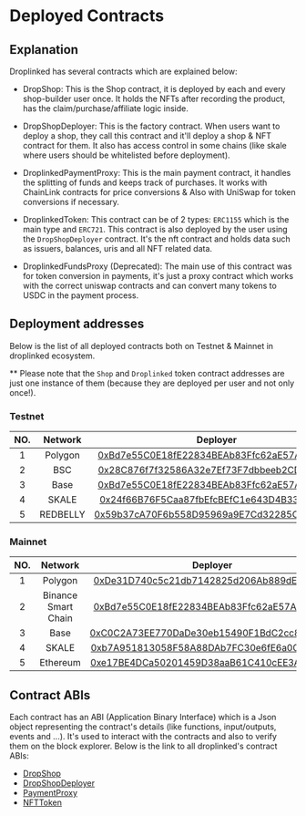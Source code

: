# Deployed Contracts

## Explanation

Droplinked has several contracts which are explained below:

- DropShop:
  This is the Shop contract, it is deployed by each and every shop-builder user once. It holds the NFTs after recording the product, has the claim/purchase/affiliate logic inside.

- DropShopDeployer:
  This is the factory contract. When users want to deploy a shop, they call this contract and it'll deploy a shop & NFT contract for them. It also has access control in some chains (like skale where users should be whitelisted before deployment).

- DroplinkedPaymentProxy:
  This is the main payment contract, it handles the splitting of funds and keeps track of purchases. It works with ChainLink contracts for price conversions & Also with UniSwap for token conversions if necessary.

- DroplinkedToken:
  This contract can be of 2 types: `ERC1155` which is the main type and `ERC721`. This contract is also deployed by the user using the `DropShopDeployer` contract. It's the nft contract and holds data such as issuers, balances, uris and all NFT related data.

- DroplinkedFundsProxy (Deprecated):
  The main use of this contract was for token conversion in payments, it's just a proxy contract which works with the correct uniswap contracts and can convert many tokens to USDC in the payment process.

## Deployment addresses

Below is the list of all deployed contracts both on Testnet & Mainnet in droplinked ecosystem.

\*\* Please note that the `Shop` and `Droplinked` token contract addresses are just one instance of them (because they are deployed per user and not only once!).

### Testnet

| **NO.** | **Network** |                                                                           **Deployer**                                                                           |                                                                             **Shop**                                                                             |                                                                         **PaymentProxy**                                                                         |                                                                       **DroplinkedToken**                                                                        |
| :-----: | :---------: | :--------------------------------------------------------------------------------------------------------------------------------------------------------------: | :--------------------------------------------------------------------------------------------------------------------------------------------------------------: | :--------------------------------------------------------------------------------------------------------------------------------------------------------------: | :--------------------------------------------------------------------------------------------------------------------------------------------------------------: |
|    1    |   Polygon   |                  [0xBd7e55C0E18fE22834BEAb83Ffc62aE57Ad90BFB](https://amoy.polygonscan.com/address/0xBd7e55C0E18fE22834BEAb83Ffc62aE57Ad90BFB)                   |                  [0xF45967acc51fa4C269c615CA06d13cba1362095c](https://amoy.polygonscan.com/address/0xF45967acc51fa4C269c615CA06d13cba1362095c)                   |                  [0x5758f2a9AFe0690a3356bd08C0cb5350b19CB802](https://amoy.polygonscan.com/address/0x5758f2a9AFe0690a3356bd08C0cb5350b19CB802)                   |                  [0x63Ea2cEf1caB056a40DCBcbBA97BCBb735Cec5F8](https://amoy.polygonscan.com/address/0x63Ea2cEf1caB056a40DCBcbBA97BCBb735Cec5F8)                   |
|    2    |     BSC     |                   [0x28C876f7f32586A32e7Ef73F7dbbeeb2CD649a0B](https://testnet.bscscan.com/address/0x28C876f7f32586A32e7Ef73F7dbbeeb2CD649a0B)                   |                   [0xfb654f275C0ba07f3d16591C313CAb7572B3ec20](https://testnet.bscscan.com/address/0xfb654f275C0ba07f3d16591C313CAb7572B3ec20)                   |                   [0xADb0080e95Ac4392DC7F9FfD5a5371A2fdaFA93A](https://testnet.bscscan.com/address/0xADb0080e95Ac4392DC7F9FfD5a5371A2fdaFA93A)                   |                   [0x1980fd1d8e006a9Fe9dF15Fb10D0Cd79E1aDC73f](https://testnet.bscscan.com/address/0x1980fd1d8e006a9Fe9dF15Fb10D0Cd79E1aDC73f)                   |
|    3    |    Base     |               [0xBd7e55C0E18fE22834BEAb83Ffc62aE57Ad90BFB](https://base-sepolia.blockscout.com/address/0xBd7e55C0E18fE22834BEAb83Ffc62aE57Ad90BFB)               |               [0xc34F0ADC8187BE487edb126C513f133bA6350B45](https://base-sepolia.blockscout.com/address/0xc34F0ADC8187BE487edb126C513f133bA6350B45)               |               [0xDe31D740c5c21db7142825d206Ab889dEaff7DCf](https://base-sepolia.blockscout.com/address/0xDe31D740c5c21db7142825d206Ab889dEaff7DCf)               |               [0xfE216Db7E6c4e75B931D2Ceb4cAB0280fb99cA3b](https://base-sepolia.blockscout.com/address/0xfE216Db7E6c4e75B931D2Ceb4cAB0280fb99cA3b)               |
|    4    |    SKALE    | [0x24f66B76F5Caa87fbEfcBEfC1e643D4B3325b4B1](https://giant-half-dual-testnet.explorer.testnet.skalenodes.com/address/0x24f66B76F5Caa87fbEfcBEfC1e643D4B3325b4B1) | [0x179653733264D68577C848877443325378e42C64](https://giant-half-dual-testnet.explorer.testnet.skalenodes.com/address/0x179653733264D68577C848877443325378e42C64) | [0x1465d89B2b96c4BbE7081F49AA2055DCE7406e9f](https://giant-half-dual-testnet.explorer.testnet.skalenodes.com/address/0x1465d89B2b96c4BbE7081F49AA2055DCE7406e9f) | [0xe8AD8733b6e9fE54EC0d0180F72F3C307bA688Cc](https://giant-half-dual-testnet.explorer.testnet.skalenodes.com/address/0xe8AD8733b6e9fE54EC0d0180F72F3C307bA688Cc) |
|    5    |  REDBELLY   |            [0x59b37cA70F6b558D95969a9E7Cd32285CA6ea703](https://explorer.testnet.redbelly.network/address/0x59b37cA70F6b558D95969a9E7Cd32285CA6ea703)            |            [0xc1da7fCa5132370C8C5f4f8f731D71BfFeBEac78](https://explorer.testnet.redbelly.network/address/0xc1da7fCa5132370C8C5f4f8f731D71BfFeBEac78)            |            [0x53B28C302cd9469B460B6D134E529da84Fdeb4A9](https://explorer.testnet.redbelly.network/address/0x53B28C302cd9469B460B6D134E529da84Fdeb4A9)            |            [0x1B09129eB2A533C3DA16D82C3B765aA5Ae651C05](https://explorer.testnet.redbelly.network/address/0x1B09129eB2A533C3DA16D82C3B765aA5Ae651C05)            |

### Mainnet

| **NO.** |     **Network**     |                                                                            **Deployer**                                                                             |                                                                              **Shop**                                                                               |                                                                          **PaymentProxy**                                                                           |                                                                         **DroplinkedToken**                                                                         |
| :-----: | :-----------------: | :-----------------------------------------------------------------------------------------------------------------------------------------------------------------: | :-----------------------------------------------------------------------------------------------------------------------------------------------------------------: | :-----------------------------------------------------------------------------------------------------------------------------------------------------------------: | :-----------------------------------------------------------------------------------------------------------------------------------------------------------------: |
|    1    |       Polygon       |                      [0xDe31D740c5c21db7142825d206Ab889dEaff7DCf](https://polygonscan.com/address/0xDe31D740c5c21db7142825d206Ab889dEaff7DCf)                       |                      [0xE852a2E7623e9c5E7827081E2Dd3e1dB636F2eA2](https://polygonscan.com/address/0xE852a2E7623e9c5E7827081E2Dd3e1dB636F2eA2)                       |                      [0x814E3417224f85C0c1508d17076447A1bC8a43b7](https://polygonscan.com/address/0x814E3417224f85C0c1508d17076447A1bC8a43b7)                       |                      [0x45f2bE968fBa8cbD5069b255f1b2536C2d3EA3a0](https://polygonscan.com/address/0x45f2bE968fBa8cbD5069b255f1b2536C2d3EA3a0)                       |
|    2    | Binance Smart Chain |                        [0xBd7e55C0E18fE22834BEAb83Ffc62aE57Ad90BFB](https://bscscan.com/address/0xBd7e55C0E18fE22834BEAb83Ffc62aE57Ad90BFB)                         |                        [0x3612B2917250765feCA69FFC7062E6490BbC0E7b](https://bscscan.com/address/0x3612B2917250765feCA69FFC7062E6490BbC0E7b)                         |                        [0xdf0238C0efF71D4622A6AADe8538DD0476F4105A](https://bscscan.com/address/0xdf0238C0efF71D4622A6AADe8538DD0476F4105A)                         |                        [0x8CB1f7E5eD1Da3C35B06B563cdD259584FDa9Fc9](https://bscscan.com/address/0x8CB1f7E5eD1Da3C35B06B563cdD259584FDa9Fc9)                         |
|    3    |        Base         |                    [0xC0C2A73EE770DaDe30eb15490F1BdC2cc879998a](https://base.blockscout.com/address/0xC0C2A73EE770DaDe30eb15490F1BdC2cc879998a)                     |                    [0x88f6CEFeDE0486b8822DEC180473B013c3F68b53](https://base.blockscout.com/address/0x88f6CEFeDE0486b8822DEC180473B013c3F68b53)                     |                    [0x24Ae416f3a34f8849CA1a451A640502296bCC260](https://base.blockscout.com/address/0x24Ae416f3a34f8849CA1a451A640502296bCC260)                     |                    [0x1985568BD8eD526c6F5cDfD15177AAEAf9aC5A12](https://base.blockscout.com/address/0x1985568BD8eD526c6F5cDfD15177AAEAf9aC5A12)                     |
|    4    |        SKALE        | [0xb7A951813058F58A88DAb7FC30e6fE6a0004b026](https://honorable-steel-rasalhague.explorer.mainnet.skalenodes.com/address/0xb7A951813058F58A88DAb7FC30e6fE6a0004b026) | [0x257cde2923eceac5130e0065a42e362e7c66c012](https://honorable-steel-rasalhague.explorer.mainnet.skalenodes.com/address/0x257cde2923eceac5130e0065a42e362e7c66c012) | [0x6C4c2fA25Ec1C342E901DF01f09dd2930956ea3A](https://honorable-steel-rasalhague.explorer.mainnet.skalenodes.com/address/0x6C4c2fA25Ec1C342E901DF01f09dd2930956ea3A) | [0xa02a1979d60cbb8508fccb3e2c975a580673a0e8](https://honorable-steel-rasalhague.explorer.mainnet.skalenodes.com/address/0xa02a1979d60cbb8508fccb3e2c975a580673a0e8) |
|    5    |      Ethereum       |                        [0xe17BE4DCa50201459D38aaB61C410cEE3A5665Fa](https://etherscan.io/address/0xe17BE4DCa50201459D38aaB61C410cEE3A5665Fa)                        |                                                                                  -                                                                                  |                        [0x4dD0F8D5F2715bf915202A630Db0B320a96A5E8a](https://etherscan.io/address/0x4dD0F8D5F2715bf915202A630Db0B320a96A5E8a)                        |                                                                                  -                                                                                  |

## Contract ABIs

Each contract has an ABI (Application Binary Interface) which is a Json object representing the contract's details (like functions, input/outputs, events and ...). It's used to interact with the contracts and also to verify them on the block explorer. Below is the link to all droplinked's contract ABIs:

- [DropShop](./ABIs/dropShop.json)
- [DropShopDeployer](./ABIs/deployer.json)
- [PaymentProxy](./ABIs/paymentProxy.json)
- [NFTToken](./ABIs/nftToken.json)
